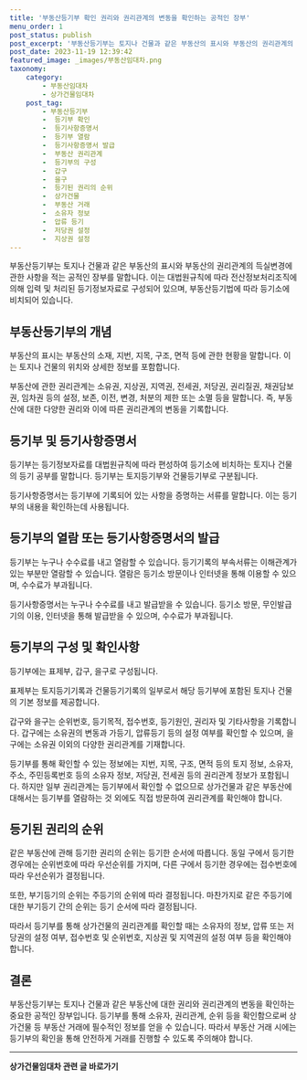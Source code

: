 ```yaml
---
title: '부동산등기부 확인 권리와 권리관계의 변동을 확인하는 공적인 장부'
menu_order: 1
post_status: publish
post_excerpt: '부동산등기부는 토지나 건물과 같은 부동산의 표시와 부동산의 권리관계의 득실변경에 관한 사항을 적는 공적인 장부를 말합니다. 이는 대법원규칙에 따라 전산정보처리조직에 의해 입력 및 처리된 등기정보자료로 구성되어 있으며, 부동산등기법에 따라 등기소에 비치되어 있습니다.'
post_date: 2023-11-19 12:39:42
featured_image: _images/부동산임대차.png
taxonomy:
    category:
        - 부동산임대차
        - 상가건물임대차
    post_tag:
        - 부동산등기부
        -  등기부 확인
        -  등기사항증명서
        -  등기부 열람
        -  등기사항증명서 발급
        -  부동산 권리관계
        -  등기부의 구성
        -  갑구
        -  을구
        -  등기된 권리의 순위
        -  상가건물
        -  부동산 거래
        -  소유자 정보
        -  압류 등기
        -  저당권 설정
        -  지상권 설정
---
```



부동산등기부는 토지나 건물과 같은 부동산의 표시와 부동산의 권리관계의 득실변경에 관한 사항을 적는 공적인 장부를 말합니다. 이는 대법원규칙에 따라 전산정보처리조직에 의해 입력 및 처리된 등기정보자료로 구성되어 있으며, 부동산등기법에 따라 등기소에 비치되어 있습니다.

## 부동산등기부의 개념

부동산의 표시는 부동산의 소재, 지번, 지목, 구조, 면적 등에 관한 현황을 말합니다. 이는 토지나 건물의 위치와 상세한 정보를 포함합니다.

부동산에 관한 권리관계는 소유권, 지상권, 지역권, 전세권, 저당권, 권리질권, 채권담보권, 임차권 등의 설정, 보존, 이전, 변경, 처분의 제한 또는 소멸 등을 말합니다. 즉, 부동산에 대한 다양한 권리와 이에 따른 권리관계의 변동을 기록합니다.

## 등기부 및 등기사항증명서

등기부는 등기정보자료를 대법원규칙에 따라 편성하여 등기소에 비치하는 토지나 건물의 등기 공부를 말합니다. 등기부는 토지등기부와 건물등기부로 구분됩니다.

등기사항증명서는 등기부에 기록되어 있는 사항을 증명하는 서류를 말합니다. 이는 등기부의 내용을 확인하는데 사용됩니다.

## 등기부의 열람 또는 등기사항증명서의 발급

등기부는 누구나 수수료를 내고 열람할 수 있습니다. 등기기록의 부속서류는 이해관계가 있는 부분만 열람할 수 있습니다. 열람은 등기소 방문이나 인터넷을 통해 이용할 수 있으며, 수수료가 부과됩니다.

등기사항증명서는 누구나 수수료를 내고 발급받을 수 있습니다. 등기소 방문, 무인발급기의 이용, 인터넷을 통해 발급받을 수 있으며, 수수료가 부과됩니다.

## 등기부의 구성 및 확인사항

등기부에는 표제부, 갑구, 을구로 구성됩니다.

표제부는 토지등기기록과 건물등기기록의 일부로서 해당 등기부에 포함된 토지나 건물의 기본 정보를 제공합니다.

갑구와 을구는 순위번호, 등기목적, 접수번호, 등기원인, 권리자 및 기타사항을 기록합니다. 갑구에는 소유권의 변동과 가등기, 압류등기 등의 설정 여부를 확인할 수 있으며, 을구에는 소유권 이외의 다양한 권리관계를 기재합니다.

등기부를 통해 확인할 수 있는 정보에는 지번, 지목, 구조, 면적 등의 토지 정보, 소유자, 주소, 주민등록번호 등의 소유자 정보, 저당권, 전세권 등의 권리관계 정보가 포함됩니다. 하지만 일부 권리관계는 등기부에서 확인할 수 없으므로 상가건물과 같은 부동산에 대해서는 등기부를 열람하는 것 외에도 직접 방문하여 권리관계를 확인해야 합니다.

## 등기된 권리의 순위

같은 부동산에 관해 등기한 권리의 순위는 등기한 순서에 따릅니다. 동일 구에서 등기한 경우에는 순위번호에 따라 우선순위를 가지며, 다른 구에서 등기한 경우에는 접수번호에 따라 우선순위가 결정됩니다.

또한, 부기등기의 순위는 주등기의 순위에 따라 결정됩니다. 마찬가지로 같은 주등기에 대한 부기등기 간의 순위는 등기 순서에 따라 결정됩니다.

따라서 등기부를 통해 상가건물의 권리관계를 확인할 때는 소유자의 정보, 압류 또는 저당권의 설정 여부, 접수번호 및 순위번호, 지상권 및 지역권의 설정 여부 등을 확인해야 합니다.

## 결론

부동산등기부는 토지나 건물과 같은 부동산에 대한 권리와 권리관계의 변동을 확인하는 중요한 공적인 장부입니다. 등기부를 통해 소유자, 권리관계, 순위 등을 확인함으로써 상가건물 등 부동산 거래에 필수적인 정보를 얻을 수 있습니다. 따라서 부동산 거래 시에는 등기부의 확인을 통해 안전하게 거래를 진행할 수 있도록 주의해야 합니다.
<!-- wp:separator -->
<hr class="wp-block-separator has-alpha-channel-opacity"/>
<!-- /wp:separator -->

<!-- wp:group {"backgroundColor":"base","layout":{"type":"constrained"}} -->
<div class="wp-block-group has-base-background-color has-background"><!-- wp:paragraph {"align":"center","fontSize":"medium"} -->
<p class="has-text-align-center has-large-font-size"><strong>상가건물임대차 관련 글 바로가기</strong></p>
<!-- /wp:paragraph -->


<!-- wp:latest-posts
{"categories":[{"id":22580,"count":19,"description":"","link":"https://uknowlaw.com/category/%ec%83%81%ea%b0%80%ea%b1%b4%eb%ac%bc%ec%9e%84%eb%8c%80%ec%b0%a8/","name":"상가건물임대차","slug":"상가건물임대차","taxonomy":"category","parent":0,"meta":[],"_links":{"self":[{"href":"https://uknowlaw.com/wp-json/wp/v2/categories/22580"}],"collection":[{"href":"https://uknowlaw.com/wp-json/wp/v2/categories"}],"about":[{"href":"https://uknowlaw.com/wp-json/wp/v2/taxonomies/category"}],"wp:post_type":[{"href":"https://uknowlaw.com/wp-json/wp/v2/posts?categories=22580"}],"curies":[{"name":"wp","href":"https://api.w.org/{rel}","templated":true}]}}],"postsToShow":100,"excerptLength":28,"postLayout":"grid","columns":2,"featuredImageAlign":"left","featuredImageSizeSlug":"large","fontSize":"small"} /--></div>
<!-- /wp:group -->